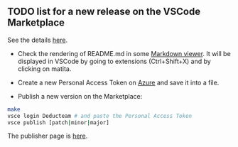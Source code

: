 TODO list for a new release on the VSCode Marketplace
-----------------------------------------------------

See the details [here](https://code.visualstudio.com/api/working-with-extensions/publishing-extension).

- Check the rendering of README.md in some [Markdown viewer](https://codebeautify.org/markdown-viewer). It will be displayed in VSCode by going to extensions
(Ctrl+Shift+X) and by clicking on matita.

- Create a new Personal Access Token on [Azure](https://dev.azure.com/matita/) and save it into a file.

- Publish a new version on the Marketplace:

```bash
make
vsce login Deducteam # and paste the Personal Access Token
vsce publish [patch|minor|major]
```

The publisher page is [here](https://marketplace.visualstudio.com/manage/publishers/deducteam).
